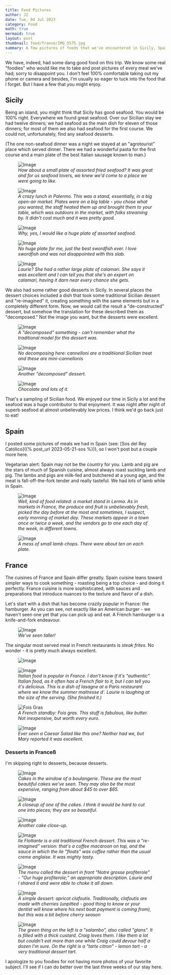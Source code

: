 ```yaml
---
title: Food Pictures
author: JZ
date: Tue, 04 Jul 2023
category: Food
math: true
mermaid: true
layout: post
thumbnail: food/france/IMG_5575.jpg
summary: A few pictures of foods that we've encountered in Sicily, Spain and France.
---  
```

We have, indeed, had some dang good food on this trip. We know some real "foodies" who would like me to take and post pictures of every meal we've had; sorry to disappoint you. I don't feel 100% comfortable taking out my phone or camera and besides, I'm usually so eager to tuck into the food that I forget. But I have a few that you might enjoy.
<h2>Sicily</H2>
Being an island, you might think that Sicily has good seafood. You would be 100% right. Everywhere we found great seafood. Over our Sicilian stay we had twelve dinners; we had seafood as the main dish for eleven of those dinners; for most of them we also had seafood for the first course. We could not, unfortunately, find any seafood desserts. 

(The one non-seafood dinner was a night we stayed at an "agrotourist" place which served dinner. There we had a wonderful pasta for the first course and a main plate of the best Italian sausage known to man.) 


<figure class = 'landscape' >
    <img src="{{ "food/sicily/IMG_5484.jpg" | prepend: site.imageurl | prepend: site.baseurl | prepend: site.url }}" alt="Image" />
    <figcaption><em>How about a small plate of assorted fried seafood? It was great and for us seafood lovers, we knew we'd come to a place we were going to like.</em></figcaption>
</figure>

<figure class = 'landscape' >
    <img src="{{ "food/sicily/DSC03696.jpg" | prepend: site.imageurl | prepend: site.baseurl | prepend: site.url }}" alt="Image" />
    <figcaption><em>A crazy lunch in Palermo. This was a stand, essentially, in a big open-air market. Plates were on a big table - you chose what you wanted, the staff heated them up and brought them to your table, which was outdoors in the market, with folks streaming by. It didn't cost much and it was pretty good.</em></figcaption>
</figure>
<figure class = 'landscape' >
    <img src="{{ "food/sicily/IMG_5509.jpg" | prepend: site.imageurl | prepend: site.baseurl | prepend: site.url }}" alt="Image" />
    <figcaption><em>Why, yes, I would like a huge plate of assorted seafood.
    </em></figcaption>
</figure>
<figure class = 'landscape' >
    <img src="{{ "food/sicily/IMG_5510.jpg" | prepend: site.imageurl | prepend: site.baseurl | prepend: site.url }}" alt="Image" />
    <figcaption><em>No huge plate for me, just the best swordfish ever. I love swordfish and was not disappointed with this slab.</em></figcaption>
</figure>
<figure class = 'landscape' >
    <img src="{{ "food/sicily/IMG_5511.jpg" | prepend: site.imageurl | prepend: site.baseurl | prepend: site.url }}" alt="Image" />
    <figcaption><em>Laurie? She had a rather large plate of calamari. She says it was excellent and I can tell you that she's an expert on calamari, having it darn near every chance she gets.</em></figcaption>
</figure>

We also had some rather good desserts in Sicily. In several places the dessert choices included a dish that took some traditional Sicilian dessert and "re-imagined" it, creating something with the same elements but in a completely different form. Now, we would call the result a "de-constructed" dessert, but somehow the translation for these described them as "decomposed." Not the image you want, but the desserts were excellent.
<figure class = 'portrait' >
    <img src="{{ "food/sicily/IMG_5477.jpg" | prepend: site.imageurl | prepend: site.baseurl | prepend: site.url }}" alt="Image" />
    <figcaption><em>A "decomposed" something - can't remember what the traditional model for this dessert was. </em></figcaption>
</figure>
<figure class = 'landscape' >
    <img src="{{ "food/sicily/IMG_5482.jpg" | prepend: site.imageurl | prepend: site.baseurl | prepend: site.url }}" alt="Image" />
    <figcaption><em>No decomposing here: cannelloni are a traditiional Sicilian treat and these are mini-cannellonis</em></figcaption>
</figure>
<figure class = 'landscape' >
    <img src="{{ "food/sicily/IMG_5483.jpg" | prepend: site.imageurl | prepend: site.baseurl | prepend: site.url }}" alt="Image" />
    <figcaption><em>Another "decomposed" dessert.</em></figcaption>
</figure>
<figure class = 'landscape' >
    <img src="{{ "food/sicily/IMG_5508.jpg" | prepend: site.imageurl | prepend: site.baseurl | prepend: site.url }}" alt="Image" />
    <figcaption><em>Chocolate and lots of it.
    </em></figcaption>
</figure>


That's a sampling of Sicilian food. We enjoyed our time in Sicily a lot and the seafood was a huge contributor to that enjoyment. It was night after night of superb seafood at almost unbelievably low prices. I think we'd go back just to eat!

<h2>Spain</h2>
I posted some pictures of meals we had in Spain (see: [Sos del Rey Católico]({% post_url 2023-05-21-sos %})), so I won't post but a couple more here.

Vegetarian alert: Spain may not be the country for you. Lamb and pig are the stars of much of Spanish cuisine, almost always roast suckling lamb and pig. The lambs and pigs are milk-fed and butchered at a young age, and the meat is fall-off-the-fork tender and really tasteful. We had <em>lots</em> of lamb while in Spain.

<figure class = 'landscape' >
    <img src="{{ "food/spain/DSC04529.jpg" | prepend: site.imageurl | prepend: site.baseurl | prepend: site.url }}" alt="Image" />
    <figcaption><em>Well, kind of food related: a market stand in Lerma. As in markets in France, the produce and fruit is unbelievably fresh, picked the day before at the most and sometimes, I suspect, early morning of market day. These markets appear in a town once or twice a week, and the vendors go to one each day of the week, in different towns.</em></figcaption>
</figure>
<figure class = 'landscape' >
    <img src="{{ "food/spain/IMG_5536.jpg" | prepend: site.imageurl | prepend: site.baseurl | prepend: site.url }}" alt="Image" />
    <figcaption><em>A mess of small lamb chops. There were about ten on each plate.</em></figcaption>
</figure>

<h2>France</H2>
The cuisines of France and Spain differ greatly. Spain cuisine leans toward simpler ways to cook something - roasting being a top choice - and doing it perfectly. France cuisine is more sophisticated, with sauces and preparations that introduce nuances to the texture and flavor of a dish.  

Let's start with a dish that has become crazily popular in France: the hamburger. As you can see, not exactly like an American burger - we haven't seen one yet that you can pick up and eat. A French hamburger is a knife-and-fork endeavour.
<figure class = 'landscape' >
    <img src="{{ "food/france/IMG_5575.jpg" | prepend: site.imageurl | prepend: site.baseurl | prepend: site.url }}" alt="Image" />
    <figcaption><em>We've seen taller!</em></figcaption>
</figure>

The singular most served meal in French restaurants is <em>steak frites</em>. No wonder - it is pretty much always excellent.
<figure class = 'landscape' >
    <img src="{{ "autrefois/IMG_5613.jpg" | prepend: site.imageurl | prepend: site.baseurl | prepend: site.url }}" alt="Image" />
    <figcaption><em></em></figcaption>
</figure>


<figure class = 'portrait-wide-caption' >
    <img class="narrow" src="{{ "food/france/IMG_5680.jpg" | prepend: site.imageurl | prepend: site.baseurl | prepend: site.url }}" alt="Image" />
    <figcaption><em>Italian food is popular in France. I don't know if it's "authentic" Italian food, as it often has a French flair to it, but I can tell you it's delicious. This is a dish of lasagne at a Paris restaurant where we know the summer maitresse d'. Laurie is laughing at the size of the serving. (She finished it.)</em></figcaption>
</figure>

<figure class = 'landscape' >
    <img src="{{ "food/france/IMG_5820.jpg" | prepend: site.imageurl | prepend: site.baseurl | prepend: site.url }}" alt="Fois Gras" />
    <figcaption><em>A French standby: Fois gras. This stuff is fabulous, like butter. Not inexpensive, but worth every euro.</em></figcaption>
</figure>
<figure class = 'landscape' >
    <img src="{{ "food/france/IMG_5822.jpg" | prepend: site.imageurl | prepend: site.baseurl | prepend: site.url }}" alt="Image" />
    <figcaption><em>Ever seen a Caesar Salad like this one? Neither had we, but Mary reported it was excellent.</em></figcaption>
</figure>


<h3>Desserts in Franceß</h3>
I'm skipping right to desserts, because desserts.
<figure class = 'landscape' >
    <img src="{{ "food/france/IMG_5687.jpg" | prepend: site.imageurl | prepend: site.baseurl | prepend: site.url }}" alt="Image" />
    <figcaption><em>Cakes in the window of a boulangerie. These are the most beautiful cakes we've seen. They may also be the most expensive, ranging from about $45 to over $65.</em></figcaption>
</figure>

<figure class = 'landscape' >
    <img src="{{ "food/france/DSC04807.jpg" | prepend: site.imageurl | prepend: site.baseurl | prepend: site.url }}" alt="Image" />
    <figcaption><em>A closeup of one of the cakes. I think it would be hard to cut one into pieces; they are so beautiful.
    </em></figcaption>
</figure>
<figure class = 'landscape' >
    <img src="{{ "food/france/DSC04805.jpg" | prepend: site.imageurl | prepend: site.baseurl | prepend: site.url }}" alt="Image" />
    <figcaption><em>Another cake close-up.</em></figcaption>
</figure>

<figure class = 'landscape' >
    <img src="{{ "food/france/IMG_5823.jpg" | prepend: site.imageurl | prepend: site.baseurl | prepend: site.url }}" alt="Image" />
    <figcaption><em>Ile Flottante is a old traditional French dessert. This was a "re-imagined" version: that's a coffee macaroon on top, and the sauce in which the ile "floats" was coffee rather than the usual creme anglaise. It was mighty tasty. </em></figcaption>
</figure>
<figure class = 'landscape' >
    <img src="{{ "food/france/IMG_5614.jpg" | prepend: site.imageurl | prepend: site.baseurl | prepend: site.url }}" alt="Image" />
    <figcaption><em>The menu called the dessert in front "Notre grosse profiterole" - "Our huge profiterole;" an appropriate description. Laurie and I shared it and were able to choke it all down. </em></figcaption>
</figure>
<figure class = 'landscape' >
    <img src="{{ "food/france/IMG_5676.jpg" | prepend: site.imageurl | prepend: site.baseurl | prepend: site.url }}" alt="Image" />
    <figcaption><em>A simple dessert: apricot clafoutis. Traditionally, clafoutis are made with cherries (unpitted - good thing to know or your dentist will know where his next boat payment is coming from), but this was a bit before cherry season</em></figcaption>
</figure>
<figure class = 'landscape' >
    <img src="{{ "food/france/IMG_5645.jpg" | prepend: site.imageurl | prepend: site.baseurl | prepend: site.url }}" alt="Image" />
    <figcaption><em>The green thing on the left is a "salambo", also called "glans". It is filled with a thick custard. Craig loves them. I like them a lot but couldn't eat more than one while Craig could devour half a dozen I'm sure. On the right is a "tarte citron" - lemon tart - a very traditional dessert tart.</em></figcaption>
</figure>


I apologize to you foodies for not having more photos of your favorite subject. I'll see if I can do better over the last three weeks of our stay here.